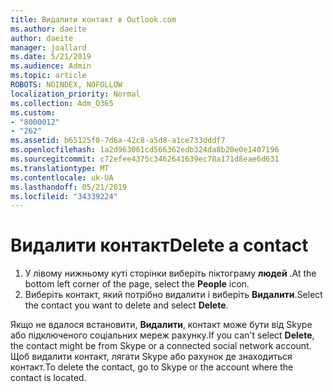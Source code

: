 ```yaml
---
title: Видалити контакт в Outlook.com
ms.author: daeite
author: daeite
manager: joallard
ms.date: 5/21/2019
ms.audience: Admin
ms.topic: article
ROBOTS: NOINDEX, NOFOLLOW
localization_priority: Normal
ms.collection: Adm_O365
ms.custom:
- "8000012"
- "262"
ms.assetid: b65125f0-7d6a-42c8-a5d8-a1ce733dddf7
ms.openlocfilehash: 1a2d963061cd566362edb324da8b20e0e1407196
ms.sourcegitcommit: c72efee4375c3462641639ec78a171d8eae6d631
ms.translationtype: MT
ms.contentlocale: uk-UA
ms.lasthandoff: 05/21/2019
ms.locfileid: "34339224"
---
```

# <a name="delete-a-contact"></a><span data-ttu-id="a6930-102">Видалити контакт</span><span class="sxs-lookup"><span data-stu-id="a6930-102">Delete a contact</span></span>

1. <span data-ttu-id="a6930-103">У лівому нижньому куті сторінки виберіть піктограму **людей** .</span><span class="sxs-lookup"><span data-stu-id="a6930-103">At the bottom left corner of the page, select the **People** icon.</span></span>
2. <span data-ttu-id="a6930-104">Виберіть контакт, який потрібно видалити і виберіть **Видалити**.</span><span class="sxs-lookup"><span data-stu-id="a6930-104">Select the contact you want to delete and select **Delete**.</span></span>

<span data-ttu-id="a6930-105">Якщо не вдалося встановити, **Видалити**, контакт може бути від Skype або підключеного соціальних мереж рахунку.</span><span class="sxs-lookup"><span data-stu-id="a6930-105">If you can't select **Delete**, the contact might be from Skype or a connected social network account.</span></span> <span data-ttu-id="a6930-106">Щоб видалити контакт, лягати Skype або рахунок де знаходиться контакт.</span><span class="sxs-lookup"><span data-stu-id="a6930-106">To delete the contact, go to Skype or the account where the contact is located.</span></span>